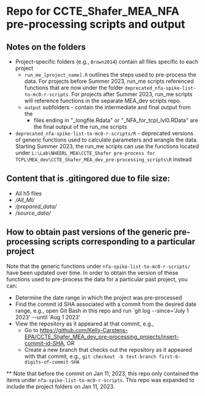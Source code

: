 # Repo for CCTE_Shafer_MEA_NFA pre-processing scripts and output

## Notes on the folders

* Project-specific folders (e.g., `Brown2014`) contain all files specific to each project
    * `run_me_[project_name].R` outlines the steps used to pre-process the data. For projects before Summer 2023, run_me scripts referenced functions that are now under the folder `deprecated_nfa-spike-list-to-mc0-r-scripts`. For projects after Summer 2023, run_me scripts will reference functions in the separate MEA_dev scripts repo.
    * `output` subfolders - contain the intermediate and final output from the 
        * files ending in "_longfile.Rdata" or "_NFA_for_tcpl_lvl0.RData" are the final output of the run_me scripts
* `deprecated_nfa-spike-list-to-mc0-r-scripts/R` - deprecated versions of generic functions used to calculate parameters and wrangle the data. Starting Summer 2023, the run_me scripts can use the functions located under `L:\Lab\NHEERL_MEA\CCTE_Shafer pre-process for TCPL\MEA_dev\CCTE_Shafer_MEA_dev_pre-processing_scripts\R` instead
    
## Content that is .gitingored due to file size:

* All h5 files
* */All_MI/*
* */prepared_data/*
* */source_data/*

## How to obtain past versions of the generic pre-processing scripts corresponding to a particular project

Note that the generic functions under `nfa-spike-list-to-mc0-r-scripts/` have been updated over time. In order to obtain the version of these functions used to pre-process the data for a particular past project, you can:

* Determine the date range in which the project was pre-processed
* Find the commit id SHA associated with a commit from the desired date range, e.g., open Git Bash in this repo and run `git log --since='July 1 2023' --until 'Aug 1 2023'
* View the repository as it appeared at that commit, e.g.,
    * Go to https://github.com/Kelly-Carstens-EPA/CCTE_Shafer_MEA_dev_pre-processing_projects/insert-commit-id-SHA, OR
    * Create a new branch that checks out the repository as it appeared with that commit, e.g., `git checkout -b test-branch first-6-digits-of-commit-SHA`

** Note that before the commit on Jan 11, 2023, this repo only contained the items under `nfa-spike-list-to-mc0-r-scripts`. This repo was expanded to include the project folders on Jan 11, 2023.